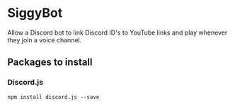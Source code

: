 # SiggyBot

Allow a Discord bot to link Discord ID's to YouTube links and play whenever they join a voice channel.

## Packages to install

### Discord.js

`npm install discord.js --save`